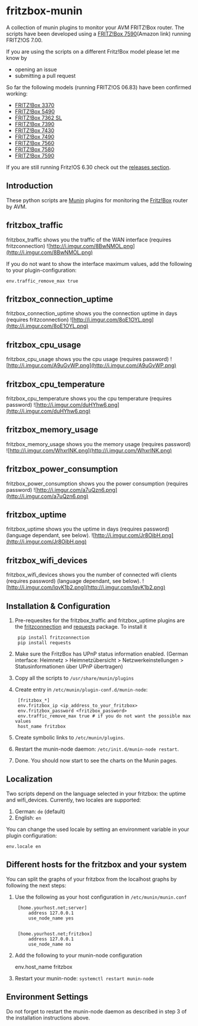# fritzbox-munin

A collection of munin plugins to monitor your AVM FRITZ!Box router. The scripts have been developed using a [FRITZ!Box 7590](http://geni.us/OO2c7S)(Amazon link) running FRITZ!OS 7.00.

If you are using the scripts on a different Fritz!Box model please let me know by

- opening an issue
- submitting a pull request

 So far the following models (running FRITZ!OS 06.83) have been confirmed working:

- [FRITZ!Box 3370](http://geni.us/zh3U)
- [FRITZ!Box 5490](http://geni.us/ACtUyFt)
- [FRITZ!Box 7362 SL](http://geni.us/fTyoY)
- [FRITZ!Box 7390](http://geni.us/BlAP)
- [FRITZ!Box 7430](http://geni.us/BlAP)
- [FRITZ!Box 7490](http://geni.us/fTyoY)
- [FRITZ!Box 7560](http://geni.us/6gPZNI)
- [FRITZ!Box 7580](http://geni.us/yUYyQTE)
- [FRITZ!Box 7590](http://geni.us/OO2c7S)

 If you are still running Fritz!OS 6.30 check out the [releases section](https://github.com/Tafkas/fritzbox-munin/releases/tag/6.30.1).

## Introduction

   These python scripts are [Munin](http://munin-monitoring.org) plugins for monitoring the [Fritz!Box](http://avm.de/produkte/fritzbox/) router by AVM.

## fritzbox\_traffic

  fritzbox\_traffic shows you the traffic of the WAN interface (requires fritzconnection)
  ![http://i.imgur.com/8BwNMOL.png](http://i.imgur.com/8BwNMOL.png)

  If you do not want to show the interface maximum values, add the following to your plugin-configuration:

    env.traffic_remove_max true

## fritzbox\_connection\_uptime

  fritzbox\_connection\_uptime shows you the connection uptime in days (requires fritzconnection)
  ![http://i.imgur.com/8oE1OYL.png](http://i.imgur.com/8oE1OYL.png)

## fritzbox\_cpu\_usage

  fritzbox\_cpu\_usage shows you the cpu usage (requires password)
  ![http://i.imgur.com/A9uGvWP.png](http://i.imgur.com/A9uGvWP.png)

## fritzbox\_cpu\_temperature

  fritzbox\_cpu\_temperature shows you the cpu temperature (requires password)
  ![http://i.imgur.com/duHYhw6.png](http://i.imgur.com/duHYhw6.png)

## fritzbox\_memory\_usage

  fritzbox\_memory\_usage shows you the memory usage (requires password)
  ![http://i.imgur.com/WhxrINK.png](http://i.imgur.com/WhxrINK.png)

##  fritzbox\_power\_consumption

  fritzbox\_power\_consumption shows you the power consumption (requires password)
  ![http://i.imgur.com/a7uQzn6.png](http://i.imgur.com/a7uQzn6.png)

## fritzbox\_uptime

  fritzbox\_uptime shows you the uptime in days (requires password) (language dependant, see below).
  ![http://i.imgur.com/Jr8OibH.png](http://i.imgur.com/Jr8OibH.png)

## fritzbox\_wifi\_devices

  fritzbox\_wifi\_devices shows you the number of connected wifi clients (requires password) (language dependant, see below).
  ![http://i.imgur.com/lqvK1b2.png](http://i.imgur.com/lqvK1b2.png)

## Installation & Configuration

1. Pre-requesites for the fritzbox\_traffic and fritzbox\_uptime plugins are the [fritzconnection](https://pypi.python.org/pypi/fritzconnection) and [requests](https://pypi.python.org/pypi/requests) package. To install it

        pip install fritzconnection
        pip install requests

2. Make sure the FritzBox has UPnP status information enabled. (German interface: Heimnetz > Heimnetzübersicht > Netzwerkeinstellungen > Statusinformationen über UPnP übertragen)

3. Copy all the scripts to `/usr/share/munin/plugins`

4. Create entry in `/etc/munin/plugin-conf.d/munin-node`:

        [fritzbox_*]
        env.fritzbox_ip <ip_address_to_your_fritzbox>
        env.fritzbox_password <fritzbox_password>
        env.traffic_remove_max true # if you do not want the possible max values
        host_name fritzbox

5. Create symbolic links to `/etc/munin/plugins`.

6. Restart the munin-node daemon: `/etc/init.d/munin-node restart`.

7. Done. You should now start to see the charts on the Munin pages.

## Localization

Two scripts depend on the language selected in your fritzbox: the uptime and wifi\_devices. Currently, two locales are
supported:

1. German: `de` (default)
2. English: `en`

You can change the used locale by setting an environment variable in your plugin configuration:

    env.locale en

## Different hosts for the fritzbox and your system

You can split the graphs of your fritzbox from the localhost graphs by following the next steps:

1. Use the following as your host configuration in `/etc/munin/munin.conf`

        [home.yourhost.net;server]
            address 127.0.0.1
            use_node_name yes


        [home.yourhost.net;fritzbox]
            address 127.0.0.1
            use_node_name no

2. Add the following to your munin-node configuration

    env.host_name fritzbox

3. Restart your munin-node: `systemctl restart munin-node`

## Environment Settings

  Do not forget to restart the munin-node daemon as described in step 3 of the installation instructions above.
